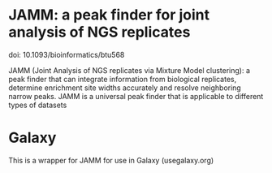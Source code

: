 JAMM: a peak finder for joint analysis of NGS replicates
====
doi: 10.1093/bioinformatics/btu568

JAMM (Joint Analysis of NGS replicates via Mixture Model clustering): 
a peak finder that can integrate information from biological replicates, 
determine enrichment site widths accurately and resolve neighboring narrow peaks. 
JAMM is a universal peak finder that is applicable to different types of datasets

Galaxy
====

This is a wrapper for JAMM for use in Galaxy (usegalaxy.org)
